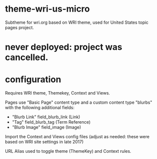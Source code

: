 # theme-wri-us-micro
Subtheme for wri.org based on WRI theme, used for United States topic pages project.

# never deployed: project was cancelled.

# configuration
Requires WRI theme, Themekey, Context and Views.

Pages use "Basic Page" content type and a custom content type "blurbs" with the following additional fields:

* "Blurb Link" field_blurb_link (Link)
* "Tag" field_blurb_tag (Term Reference)
* "Blurb Image" field_image (Image)

Import the Context and Views config files (adjust as needed: these were based on WRI site settings in late 2017)

URL Alias used to toggle theme (ThemeKey) and Context rules.
